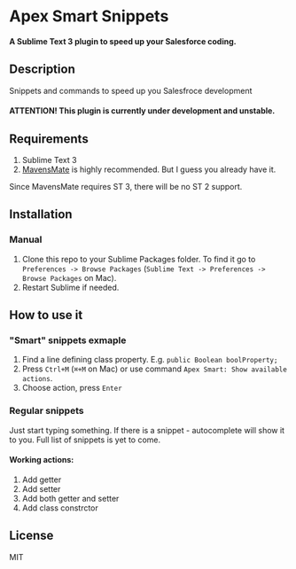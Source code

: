 # Apex Smart Snippets
#### A Sublime Text 3 plugin to speed up your Salesforce coding.

## Description
Snippets and commands to speed up you Salesfroce development

#### ATTENTION! This plugin is currently under development and unstable.

## Requirements
1. Sublime Text 3
2. [MavensMate](http://mavensmate.com/ "MavensMate") is highly recommended. But I guess you already have it.

Since MavensMate requires ST 3, there will be no ST 2 support.

## Installation
### Manual

1. Clone this repo to your Sublime Packages folder. To find it go to `Preferences -> Browse Packages` (`Sublime Text -> Preferences -> Browse Packages` on Mac).
2. Restart Sublime if needed.

## How to use it

### "Smart" snippets exmaple
1. Find a line defining class property. E.g.
```public Boolean boolProperty;```
2. Press `Ctrl+M` (`⌘+M` on Mac) or use command `Apex Smart: Show available actions`.
3. Choose action, press `Enter`

### Regular snippets
Just start typing something. If there is a snippet - autocomplete will show it to you. Full list of snippets is yet to come.

#### Working actions:

1. Add getter
2. Add setter
3. Add both getter and setter
4. Add class constrctor

## License

MIT